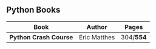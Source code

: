 ## Python Books

| Book | Author            | Pages |
|:----:|-------------------|-------|
|**Python Crash Course**| Eric Matthes |304/**554**|
